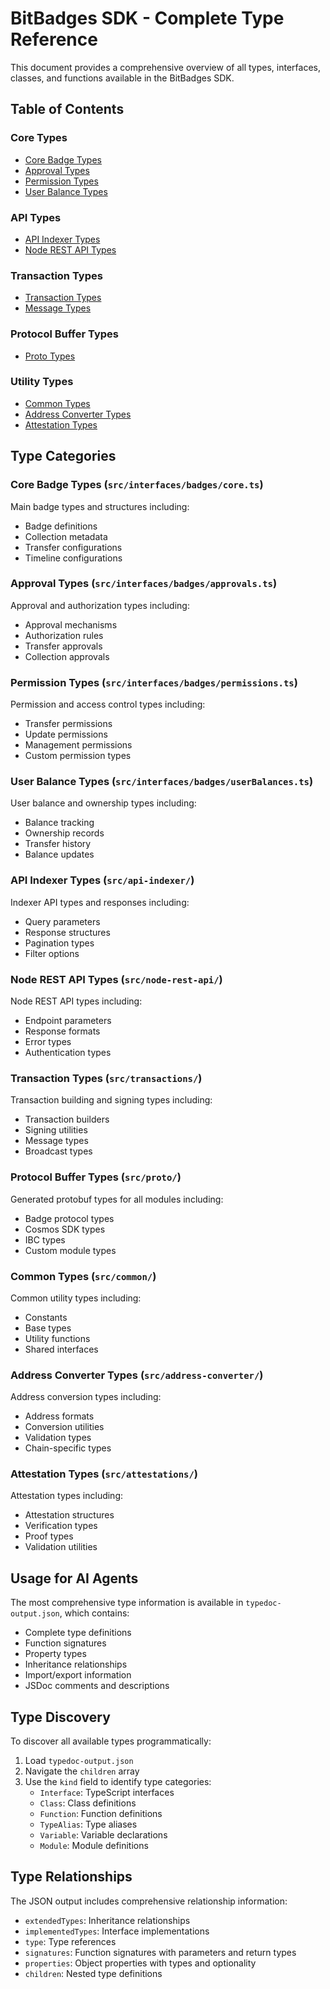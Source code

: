 # BitBadges SDK - Complete Type Reference

This document provides a comprehensive overview of all types, interfaces, classes, and functions available in the BitBadges SDK.

## Table of Contents

### Core Types
- [Core Badge Types](#core-badge-types)
- [Approval Types](#approval-types)
- [Permission Types](#permission-types)
- [User Balance Types](#user-balance-types)

### API Types
- [API Indexer Types](#api-indexer-types)
- [Node REST API Types](#node-rest-api-types)

### Transaction Types
- [Transaction Types](#transaction-types)
- [Message Types](#message-types)

### Protocol Buffer Types
- [Proto Types](#proto-types)

### Utility Types
- [Common Types](#common-types)
- [Address Converter Types](#address-converter-types)
- [Attestation Types](#attestation-types)

## Type Categories

### Core Badge Types (`src/interfaces/badges/core.ts`)
Main badge types and structures including:
- Badge definitions
- Collection metadata
- Transfer configurations
- Timeline configurations

### Approval Types (`src/interfaces/badges/approvals.ts`)
Approval and authorization types including:
- Approval mechanisms
- Authorization rules
- Transfer approvals
- Collection approvals

### Permission Types (`src/interfaces/badges/permissions.ts`)
Permission and access control types including:
- Transfer permissions
- Update permissions
- Management permissions
- Custom permission types

### User Balance Types (`src/interfaces/badges/userBalances.ts`)
User balance and ownership types including:
- Balance tracking
- Ownership records
- Transfer history
- Balance updates

### API Indexer Types (`src/api-indexer/`)
Indexer API types and responses including:
- Query parameters
- Response structures
- Pagination types
- Filter options

### Node REST API Types (`src/node-rest-api/`)
Node REST API types including:
- Endpoint parameters
- Response formats
- Error types
- Authentication types

### Transaction Types (`src/transactions/`)
Transaction building and signing types including:
- Transaction builders
- Signing utilities
- Message types
- Broadcast types

### Protocol Buffer Types (`src/proto/`)
Generated protobuf types for all modules including:
- Badge protocol types
- Cosmos SDK types
- IBC types
- Custom module types

### Common Types (`src/common/`)
Common utility types including:
- Constants
- Base types
- Utility functions
- Shared interfaces

### Address Converter Types (`src/address-converter/`)
Address conversion types including:
- Address formats
- Conversion utilities
- Validation types
- Chain-specific types

### Attestation Types (`src/attestations/`)
Attestation types including:
- Attestation structures
- Verification types
- Proof types
- Validation utilities

## Usage for AI Agents

The most comprehensive type information is available in `typedoc-output.json`, which contains:
- Complete type definitions
- Function signatures
- Property types
- Inheritance relationships
- Import/export information
- JSDoc comments and descriptions

## Type Discovery

To discover all available types programmatically:

1. Load `typedoc-output.json`
2. Navigate the `children` array
3. Use the `kind` field to identify type categories:
   - `Interface`: TypeScript interfaces
   - `Class`: Class definitions
   - `Function`: Function definitions
   - `TypeAlias`: Type aliases
   - `Variable`: Variable declarations
   - `Module`: Module definitions

## Type Relationships

The JSON output includes comprehensive relationship information:
- `extendedTypes`: Inheritance relationships
- `implementedTypes`: Interface implementations
- `type`: Type references
- `signatures`: Function signatures with parameters and return types
- `properties`: Object properties with types and optionality
- `children`: Nested type definitions

